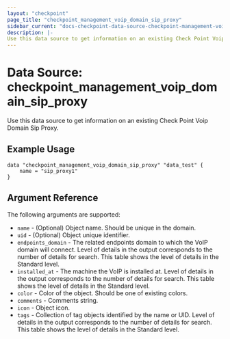 ```yaml
---
layout: "checkpoint"
page_title: "checkpoint_management_voip_domain_sip_proxy"
sidebar_current: "docs-checkpoint-data-source-checkpoint-management-voip-domain-sip-proxy"
description: |-
Use this data source to get information on an existing Check Point Voip Domain Sip Proxy.
---
```


# Data Source: checkpoint_management_voip_domain_sip_proxy

Use this data source to get information on an existing Check Point Voip Domain Sip Proxy.

## Example Usage
```hcl
data "checkpoint_management_voip_domain_sip_proxy" "data_test" {
    name = "sip_proxy1"
}
```


## Argument Reference

The following arguments are supported:

* `name` - (Optional) Object name. Should be unique in the domain.
* `uid` - (Optional) Object unique identifier.
* `endpoints_domain` - The related endpoints domain to which the VoIP domain will connect. Level of details in the output corresponds to the number of details for search. This table shows the level of details in the Standard level.
* `installed_at` - The machine the VoIP is installed at. Level of details in the output corresponds to the number of details for search. This table shows the level of details in the Standard level.
* `color` - Color of the object. Should be one of existing colors.
* `comments` - Comments string.
* `icon` - Object icon.
* `tags` - Collection of tag objects identified by the name or UID. Level of details in the output corresponds to the number of details for search. This table shows the level of details in the Standard level.
